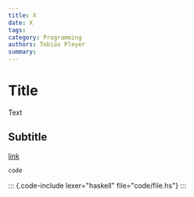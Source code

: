 ```yaml
---
title: X
date: X
tags: 
category: Programming
authors: Tobias Pleyer
summary: 
---
```


Title
=====

Text

Subtitle
--------

[link](www.example.com)

```haskell
code
```
::: {.code-include lexer="haskell" file="code/file.hs"}
:::
